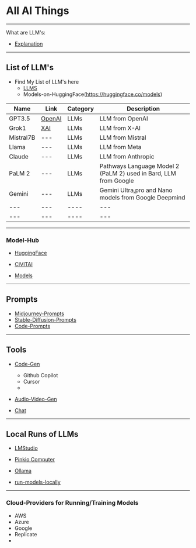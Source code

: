 # All AI Things
-----------------------------------------------------------------------------
What are LLM's:
- [Explanation](models/models.md/#WhatareLLM's)

-----------------------------------------------------------------------------

## List of LLM's
- Find My List of LLM's here
	- [LLMS](models/list-of-models.md)
    - Models-on-HuggingFace(https://huggingface.co/models)


| Name    | Link     | Category | Description |
| ------- | -------- | -------- | ----------- |  
| GPT3.5 | [OpenAI](https://openai.com/) | LLMs   | LLM from OpenAI   | 
| Grok1 | [XAI](https://x.ai/)| LLMs  | LLM from X-AI | 
| Mistral7B | --- | LLMs  | LLM from Mistral | 
| Llama | --- | LLMs  | LLM from Meta | 
| Claude | --- | LLMs  | LLM from Anthropic |
| PaLM 2 | --- | LLMs  | Pathways Language Model 2 (PaLM 2) used in Bard,  LLM from Google |
| Gemini |--- | LLMs  | Gemini Ultra,pro and Nano models from Google Deepmind |  
| --- |--- | ----  | --- |  
| --- |--- | ----  | --- |  


-----------------------------------------------------------------------------

### Model-Hub

- [HuggingFace](https://huggingface.co/)
- [CIVITAI](https://civitai.com/)

- [Models](models/models.md)
-----------------------------------------------------------------------------
## Prompts

- [Midjourney-Prompts](prompts/midjourney-prompts.md)
- [Stable-Diffusion-Prompts](prompts/sd-prompts.md)
- [Code-Prompts](prompts/code-prompts.md)


-----------------------------------------------------------------------------

## Tools 

- [Code-Gen](ai-tools/code-gen.md)
    - Github Copilot
    - Cursor 
    - 
- [Audio-Video-Gen](ai-tools/audio-video-gen.md)

- [Chat](ai-tools/text-gen.md)


-----------------------------------------------------------------------------

## Local Runs of LLMs

- [LMStudio](https://lmstudio.ai/)
- [Pinkio Computer](https://pinokio.computer/)
- [Ollama](https://ollama.ai/)

- [run-models-locally](ai-tools/local-model-run.md)
-----------------------------------------------------------------------------
### Cloud-Providers for Running/Training Models

- AWS
- Azure
- Google 
- Replicate
- 
